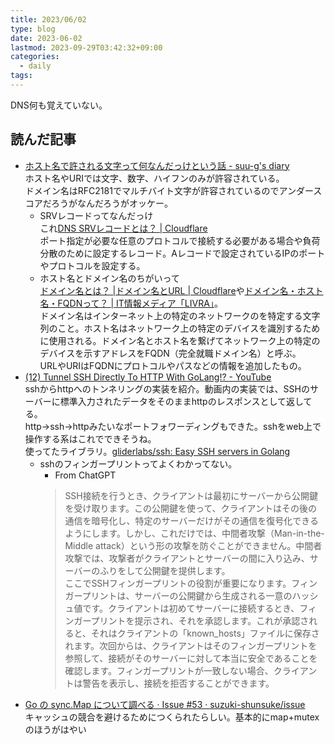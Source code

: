 ```yaml
---
title: 2023/06/02
type: blog
date: 2023-06-02
lastmod: 2023-09-29T03:42:32+09:00
categories:
  - daily
tags:
---
```


DNS何も覚えていない。

## 読んだ記事

- [ホスト名で許される文字って何なんだっけという話 - suu-g's diary](https://suu-g.hateblo.jp/entry/2019/09/19/232913)  
  ホスト名やURIでは文字、数字、ハイフンのみが許容されている。  
  ドメイン名はRFC2181でマルチバイト文字が許容されているのでアンダースコアだろうがなんだろうがオッケー。  
  - SRVレコードってなんだっけ  
    これ[DNS SRVレコードとは？ | Cloudflare](https://www.cloudflare.com/ja-jp/learning/dns/dns-records/dns-srv-record/)  
    ポート指定が必要な任意のプロトコルで接続する必要がある場合や負荷分散のために設定するレコード。Aレコードで設定されているIPのポートやプロトコルを設定する。  
  - ホスト名とドメイン名のちがいって  
    [ドメイン名とは？ |ドメイン名とURL | Cloudflare](https://www.cloudflare.com/ja-jp/learning/dns/glossary/what-is-a-domain-name/)や[ドメイン名・ホスト名・FQDNって？ | IT情報メディア「LIVRA」](https://livra.geolocation.co.jp/iplearning/250/)。  
    ドメイン名はインターネット上の特定のネットワークのを特定する文字列のこと。ホスト名はネットワーク上の特定のデバイスを識別するために使用される。ドメイン名とホスト名を繋げてネットワーク上の特定のデバイスを示すアドレスをFQDN（完全就職ドメイン名）と呼ぶ。  
    URLやURIはFQDNにプロトコルやパスなどの情報を追加したもの。  
- [(12) Tunnel SSH Directly To HTTP With GoLang!? - YouTube](https://www.youtube.com/watch?v=RK5xh7xH1Jw)  
  sshからhttpへのトンネリングの実装を紹介。動画内の実装では、SSHのサーバーに標準入力されたデータをそのままhttpのレスポンスとして返してる。  
  http→ssh→httpみたいなポートフォワーディングもできた。sshをweb上で操作する系はこれでできそうね。  
  使ってたライブラリ。[gliderlabs/ssh: Easy SSH servers in Golang](https://github.com/gliderlabs/ssh)  
  - sshのフィンガープリントってよくわかってない。
    - From ChatGPT
    > SSH接続を行うとき、クライアントは最初にサーバーから公開鍵を受け取ります。この公開鍵を使って、クライアントはその後の通信を暗号化し、特定のサーバーだけがその通信を復号化できるようにします。しかし、これだけでは、中間者攻撃（Man-in-the-Middle attack）という形の攻撃を防ぐことができません。中間者攻撃では、攻撃者がクライアントとサーバーの間に入り込み、サーバーのふりをして公開鍵を提供します。  
    > ここでSSHフィンガープリントの役割が重要になります。フィンガープリントは、サーバーの公開鍵から生成される一意のハッシュ値です。クライアントは初めてサーバーに接続するとき、フィンガープリントを提示され、それを承認します。これが承認されると、それはクライアントの「known_hosts」ファイルに保存されます。次回からは、クライアントはそのフィンガープリントを参照して、接続がそのサーバーに対して本当に安全であることを確認します。フィンガープリントが一致しない場合、クライアントは警告を表示し、接続を拒否することができます。
- [Go の sync.Map について調べる · Issue #53 · suzuki-shunsuke/issue](https://github.com/suzuki-shunsuke/issue/issues/53)  
  キャッシュの競合を避けるためにつくられたらしい。基本的にmap+mutexのほうがはやい
